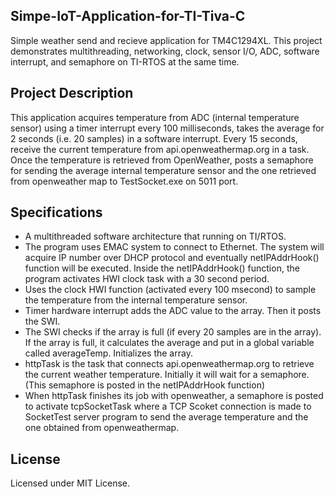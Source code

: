 ## Simpe-IoT-Application-for-TI-Tiva-C
Simple weather send and recieve application for TM4C1294XL. This project demonstrates multithreading, networking, clock, sensor I/O, ADC, software interrupt, and semaphore on TI-RTOS at the same time.

## Project Description
This application acquires temperature from ADC (internal temperature sensor) using a timer interrupt every 100 milliseconds, takes the average for 2 seconds (i.e. 20 samples) in a software interrupt. Every 15 seconds, receive the current temperature from api.openweathermap.org in a task. Once the temperature is retrieved from OpenWeather, posts a semaphore for sending the average internal temperature sensor and the one retrieved from openweather map to TestSocket.exe on 5011 port. 

## Specifications
* A multithreaded software architecture that running on TI/RTOS.
* The program uses EMAC system to connect to Ethernet. The system will acquire IP number over DHCP protocol and eventually netIPAddrHook() function will be executed. Inside the netIPAddrHook() function, the program activates HWI clock task with a 30 second period.
* Uses the clock HWI function (activated every 100 msecond) to sample the temperature from the internal temperature sensor.
* Timer hardware interrupt adds the ADC value to the array. Then it posts the SWI.
* The SWI checks if the array is full (if every 20 samples are in the array). If the array is full, it calculates the average and put in a global variable called averageTemp. Initializes the array. 
* httpTask is the task that connects api.openweathermap.org to retrieve the current weather temperature. Initially it will wait for a semaphore. (This semaphore is posted in the netIPAddrHook function)
* When httpTask finishes its job with openweather, a semaphore is posted to activate tcpSocketTask where a TCP Scoket connection is made to SocketTest server program to send the average temperature and the one obtained from openweathermap. 

## License
Licensed under MIT License. 
